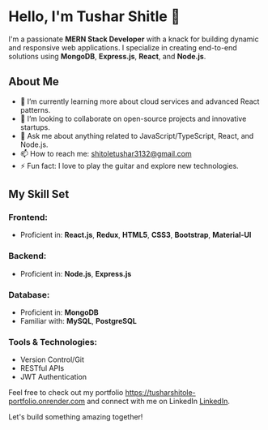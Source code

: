 # Hello, I'm Tushar Shitle 👋

I'm a passionate **MERN Stack Developer** with a knack for building dynamic and responsive web applications. I specialize in creating end-to-end solutions using **MongoDB**, **Express.js**, **React**, and **Node.js**.

## About Me
- 🌱 I’m currently learning more about cloud services and advanced React patterns.
- 👯 I’m looking to collaborate on open-source projects and innovative startups.
- 💬 Ask me about anything related to JavaScript/TypeScript, React, and Node.js.
- 📫 How to reach me: shitoletushar3132@gmail.com
- ⚡ Fun fact: I love to play the guitar and explore new technologies.

## My Skill Set
### Frontend:
- Proficient in: **React.js**, **Redux**, **HTML5**, **CSS3**, **Bootstrap**, **Material-UI**

### Backend:
- Proficient in: **Node.js**, **Express.js**

### Database:
- Proficient in: **MongoDB**
- Familiar with: **MySQL**, **PostgreSQL**

### Tools & Technologies:
- Version Control/Git
- RESTful APIs
- JWT Authentication

Feel free to check out my portfolio https://tusharshitole-portfolio.onrender.com and connect with me on LinkedIn <a href="https://www.linkedin.com/in/shitoletushar3132/" target="_blank">LinkedIn</a>.

Let's build something amazing together!
